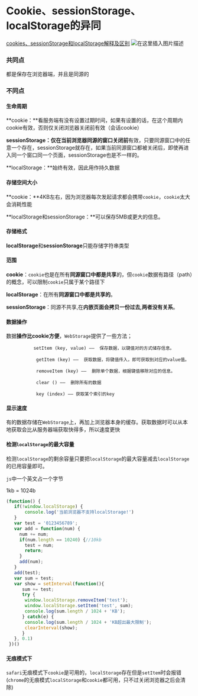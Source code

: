 # Cookie、sessionStorage、localStorage的异同

[cookies、sessionStorage和localStorage解释及区别](https://www.cnblogs.com/pengc/p/8714475.html)
![在这里插入图片描述](https://img-blog.csdnimg.cn/20190909222836947.png?x-oss-process=image/watermark,type_ZmFuZ3poZW5naGVpdGk,shadow_10,text_aHR0cHM6Ly9ibG9nLmNzZG4ubmV0L2dhbmx1YmFiYTY2Ng==,size_16,color_FFFFFF,t_70)

### 共同点

都是保存在浏览器端，并且是同源的

### 不同点

#### 生命周期

**cookie：**看服务端有没有设置过期时间，如果有设置的话，在这个周期内cookie有效，否则仅关闭浏览器关闭前有效（会话cookie）

**sessionStorage：**仅在当前**浏览器同源的窗口关闭前**有效，只要同源窗口中的任意一个存在，sessionStorage就存在，如果当前同源窗口都被关闭后，即使再进入同一个窗口同一个页面，sessionStorage也是不一样的。

**localStorage：**始终有效，因此用作持久数据

#### 存储空间大小

**cookie：**4KB左右，因为浏览器每次发起请求都会携带`cookie`，`cookie`太大会消耗性能

**localStorage和sessionStorage：**可以保存5MB或更大的信息。

#### 存储格式

**localStorage**和**sessionStorage**只能存储字符串类型

#### 范围

**cookie**：`cookie`也是在所有**同源窗口中都是共享**的，但`cookie`数据有路径（path）的概念，可以限制`cookie`只属于某个路径下

**localStorage**：在所有**同源窗口中都是共享的**。

**sessionStorage**：同源不共享,在**内嵌页面会拷贝一份过去,两者没有关系**。

#### 数据操作

数据**操作比cookie方便**，`WebStorage`提供了一些方法；
```
　　       setItem (key, value) ——  保存数据，以键值对的方式储存信息。

      　　  getItem (key) ——  获取数据，将键值传入，即可获取到对应的value值。
    
        　　removeItem (key) ——  删除单个数据，根据键值移除对应的信息。
    
        　　clear () ——  删除所有的数据
    
        　　key (index) —— 获取某个索引的key
```

#### 显示速度

有的数据存储在`WebStorage`上，再加上浏览器本身的缓存。获取数据时可以从本地获取会比从服务器端获取快得多，所以速度更快

#### 检测`localStorage`的最大容量

检测`localStorage`的剩余容量只要把`localStorage`的最大容量减去`localStorage`的已用容量即可。

`js`中一个英文占一个字节

1kb = 1024b

```javascript
(function() {
   if(!window.localStorage) {
       console.log('当前浏览器不支持localStorage!')
   }
   var test = '0123456789';
   var add = function(num) {
     num += num;
     if(num.length == 10240) {//10kb
       test = num;
       return;
     }
     add(num);
   }
   add(test);
   var sum = test;
   var show = setInterval(function(){
      sum += test;
      try {
       window.localStorage.removeItem('test');
       window.localStorage.setItem('test', sum);
       console.log(sum.length / 1024 + 'KB');
      } catch(e) {
       console.log(sum.length / 1024 + 'KB超出最大限制');
       clearInterval(show);
      }
   }, 0.1)
 })()
```

#### 无痕模式下

`safari`无痕模式下`cookie`是可用的，`localStorage`存在但是`setItem`时会报错(`chrome`的无痕模式`localStorage`和`cookie`都可用，只不过关闭浏览器之后会清除)